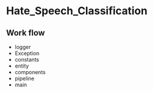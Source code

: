 # Hate_Speech_Classification




## Work flow
- logger
- Exception
- constants
- entity
- components
- pipeline
- main
